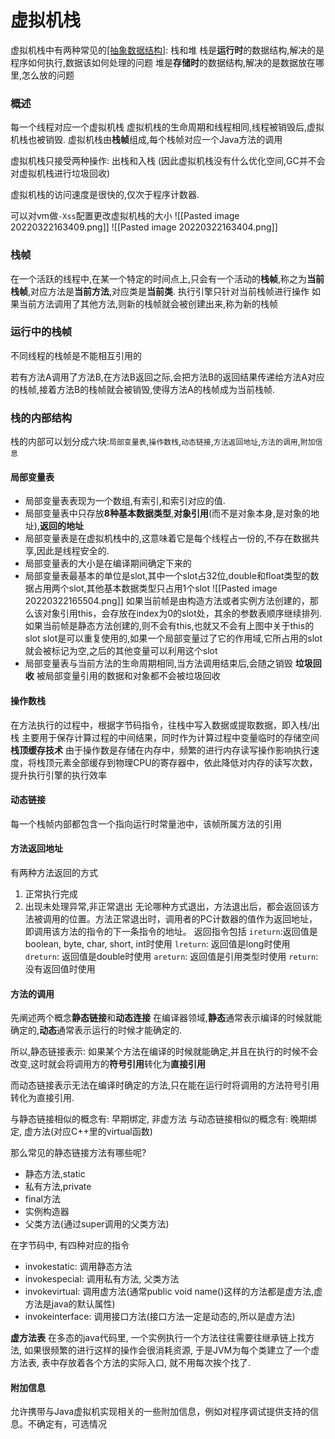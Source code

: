 # 虚拟机栈
虚拟机栈中有两种常见的[[抽象数据结构]](ADT): 栈和堆
栈是**运行时**的数据结构,解决的是程序如何执行,数据该如何处理的问题
堆是**存储时**的数据结构,解决的是数据放在哪里,怎么放的问题

### 概述
每一个线程对应一个虚拟机栈
虚拟机栈的生命周期和线程相同,线程被销毁后,虚拟机栈也被销毁.
虚拟机栈由**栈帧**组成,每个栈帧对应一个Java方法的调用

虚拟机栈只接受两种操作: 出栈和入栈 (因此虚拟机栈没有什么优化空间,GC并不会对虚拟机栈进行垃圾回收)

虚拟机栈的访问速度是很快的,仅次于程序计数器.

可以对vm做`-Xss`配置更改虚拟机栈的大小
![[Pasted image 20220322163409.png]]
![[Pasted image 20220322163404.png]]

### 栈帧
在一个活跃的线程中,在某一个特定的时间点上,只会有一个活动的**栈帧**,称之为**当前栈帧**,对应方法是**当前方法**,对应类是**当前类**.
执行引擎只针对当前栈帧进行操作
如果当前方法调用了其他方法,则新的栈帧就会被创建出来,称为新的栈帧

### 运行中的栈帧
不同线程的栈帧是不能相互引用的

若有方法A调用了方法B,在方法B返回之际,会把方法B的返回结果传递给方法A对应的栈帧,接着方法B的栈帧就会被销毁,使得方法A的栈帧成为当前栈帧.

### 栈的内部结构
栈的内部可以划分成六块:`局部变量表`,`操作数栈`,`动态链接`,`方法返回地址`,`方法的调用`,`附加信息`
#### 局部变量表
- 局部变量表表现为一个数组,有索引,和索引对应的值.
- 局部变量表中只存放**8种基本数据类型**,**对象引用**(而不是对象本身,是对象的地址),**返回的地址**
- 局部变量表是在虚拟机栈中的,这意味着它是每个线程占一份的,不存在数据共享,因此是线程安全的.
- 局部变量表的大小是在编译期间确定下来的
- 局部变量表最基本的单位是slot,其中一个slot占32位,double和float类型的数据占用两个slot,其他基本数据类型只占用1个slot
![[Pasted image 20220322165504.png]]
如果当前帧是由构造方法或者实例方法创建的，那么该对象引用this，会存放在index为0的slot处，其余的参数表顺序继续排列. 
如果当前帧是静态方法创建的,则不会有this,也就又不会有上图中关于this的slot
slot是可以重复使用的,如果一个局部变量过了它的作用域,它所占用的slot就会被标记为空,之后的其他变量可以利用这个slot
- 局部变量表与当前方法的生命周期相同,当方法调用结束后,会随之销毁
**垃圾回收**
被局部变量引用的数据和对象都不会被垃圾回收
#### 操作数栈
在方法执行的过程中，根据字节码指令，往栈中写入数据或提取数据，即入栈/出栈
主要用于保存计算过程的中间结果，同时作为计算过程中变量临时的存储空间
**栈顶缓存技术**
由于操作数是存储在内存中，频繁的进行内存读写操作影响执行速度，将栈顶元素全部缓存到物理CPU的寄存器中，依此降低对内存的读写次数，提升执行引擎的执行效率
#### 动态链接

每一个栈帧内部都包含一个指向运行时常量池中，该帧所属方法的引用
#### 方法返回地址
有两种方法返回的方式
1. 正常执行完成
2. 出现未处理异常,非正常退出
无论哪种方式退出，方法退出后，都会返回该方法被调用的位置。方法正常退出时，调用者的PC计数器的值作为返回地址，即调用该方法的指令的下一条指令的地址。
返回指令包括
`ireturn`:返回值是boolean, byte, char, short, int时使用
`lreturn`: 返回值是long时使用
`dreturn`: 返回值是double时使用
`areturn`: 返回值是引用类型时使用
`return`: 没有返回值时使用
#### 方法的调用
先阐述两个概念**静态链接**和**动态连接**
在编译器领域,**静态**通常表示编译的时候就能确定的,**动态**通常表示运行的时候才能确定的.

所以,静态链接表示: 如果某个方法在编译的时候就能确定,并且在执行的时候不会改变,这时就会将调用方的**符号引用**转化为**直接引用**

而动态链接表示无法在编译时确定的方法,只在能在运行时将调用的方法符号引用转化为直接引用.

与静态链接相似的概念有: 早期绑定, 非虚方法
与动态链接相似的概念有: 晚期绑定, 虚方法(对应C++里的virtual函数)

那么常见的静态链接方法有哪些呢?
- 静态方法,static
- 私有方法,private
- final方法
- 实例构造器
- 父类方法(通过super调用的父类方法)

在字节码中, 有四种对应的指令
- invokestatic: 调用静态方法
- invokespecial: 调用私有方法, 父类方法
- invokevirtual: 调用虚方法(通常public void name()这样的方法都是虚方法,虚方法是java的默认属性)
- invokeinterface: 调用接口方法(接口方法一定是动态的,所以是虚方法)


**虚方法表**
在多态的java代码里, 一个实例执行一个方法往往需要往继承链上找方法, 如果很频繁的进行这样的操作会很消耗资源, 于是JVM为每个类建立了一个虚方法表, 表中存放着各个方法的实际入口, 就不用每次挨个找了.

#### 附加信息
允许携带与Java虚拟机实现相关的一些附加信息，例如对程序调试提供支持的信息。不确定有，可选情况

